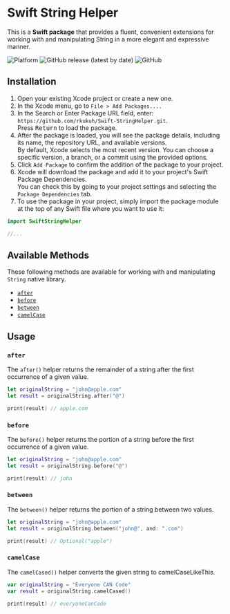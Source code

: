 # Swift String Helper

This is a **Swift package** that provides a fluent, convenient extensions for working with and manipulating String in a more elegant and expressive manner.

![Platform](https://img.shields.io/badge/platforms-iOS%20%7C%20macOS%20%7C%20tvOS%20%7C%20watchOS-333333.svg) 
![GitHub release (latest by date)](https://img.shields.io/github/v/release/rkukuh/Swift-StringHelper) 
![GitHub](https://img.shields.io/github/license/rkukuh/Swift-StringHelper)

## Installation

1. Open your existing Xcode project or create a new one.
2. In the Xcode menu, go to `File > Add Packages....`
3. In the Search or Enter Package URL field, enter: `https://github.com/rkukuh/Swift-StringHelper.git`.  
Press <kbd>Return</kbd> to load the package.
4. After the package is loaded, you will see the package details, including its name, the repository URL, and available versions.  
By default, Xcode selects the most recent version. You can choose a specific version, a branch, or a commit using the provided options.
5. Click `Add Package` to confirm the addition of the package to your project.
6. Xcode will download the package and add it to your project's Swift Package Dependencies.  
You can check this by going to your project settings and selecting the `Package Dependencies` tab.
7. To use the package in your project, simply import the package module at the top of any Swift file where you want to use it:

```swift
import SwiftStringHelper

//...
```

## Available Methods

These following methods are available for working with and manipulating `String` native library.

- [`after`](https://github.com/rkukuh/Swift-StringHelper#after)
- [`before`](https://github.com/rkukuh/Swift-StringHelper#before)
- [`between`](https://github.com/rkukuh/Swift-StringHelper#between)
- [`camelCase`](https://github.com/rkukuh/Swift-StringHelper#camelcased)

## Usage

### `after`

The `after()` helper returns the remainder of a string after the first occurrence of a given value.

```swift
let originalString = "john@apple.com"
let result = originalString.after("@")

print(result) // apple.com
```

### `before`

The `before()` helper returns the portion of a string before the first occurrence of a given value.

```swift
let originalString = "john@apple.com"
let result = originalString.before("@")

print(result) // john
```

### `between`

The `between()` helper returns the portion of a string between two values.

```swift
let originalString = "john@apple.com"
let result = originalString.between("john@", and: ".com")

print(result) // Optional("apple")
```

### `camelCase`

The `camelCased()` helper converts the given string to camelCaseLikeThis.

```swift
var originalString = "Everyone CAN Code"
var result = originalString.camelCased()

print(result) // everyoneCanCode
```
